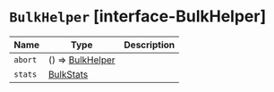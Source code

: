 # `BulkHelper` [interface-BulkHelper]

| Name | Type | Description |
| - | - | - |
| `abort` | () => [BulkHelper](./BulkHelper.md)<T> | &nbsp; |
| `stats` | [BulkStats](./BulkStats.md) | &nbsp; |
